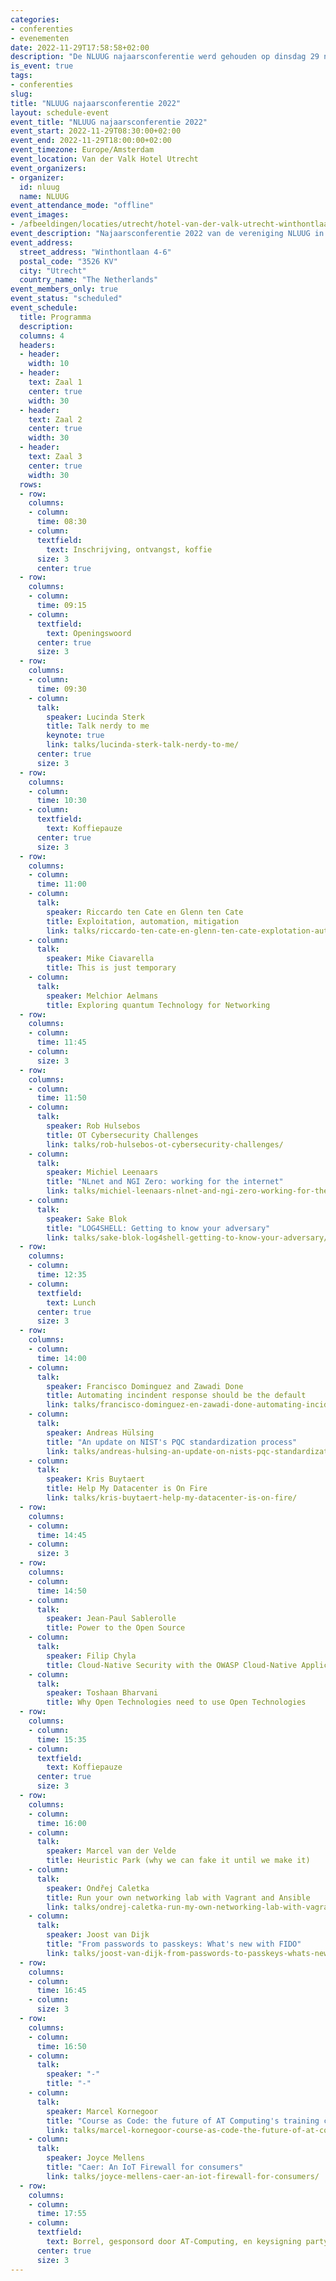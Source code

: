 ```yaml
---
categories:
- conferenties
- evenementen
date: 2022-11-29T17:58:58+02:00
description: "De NLUUG najaarsconferentie werd gehouden op dinsdag 29 november 2022 in het Van der Valk Hotel Utrecht."
is_event: true
tags:
- conferenties
slug:
title: "NLUUG najaarsconferentie 2022"
layout: schedule-event
event_title: "NLUUG najaarsconferentie 2022"
event_start: 2022-11-29T08:30:00+02:00
event_end: 2022-11-29T18:00:00+02:00
event_timezone: Europe/Amsterdam
event_location: Van der Valk Hotel Utrecht
event_organizers:
- organizer:
  id: nluug
  name: NLUUG
event_attendance_mode: "offline"
event_images:
- /afbeeldingen/locaties/utrecht/hotel-van-der-valk-utrecht-winthontlaan.jpg
event_description: "Najaarsconferentie 2022 van de vereniging NLUUG in het Van der Valk Hotel te Utrecht"
event_address:
  street_address: "Winthontlaan 4-6"
  postal_code: "3526 KV"
  city: "Utrecht"
  country_name: "The Netherlands"
event_members_only: true
event_status: "scheduled"
event_schedule:
  title: Programma
  description: 
  columns: 4
  headers:
  - header:
    width: 10
  - header:
    text: Zaal 1
    center: true
    width: 30
  - header:
    text: Zaal 2
    center: true
    width: 30
  - header:
    text: Zaal 3
    center: true
    width: 30
  rows:
  - row:
    columns:
    - column:
      time: 08:30
    - column:
      textfield:
        text: Inschrijving, ontvangst, koffie
      size: 3
      center: true
  - row:
    columns:
    - column:
      time: 09:15
    - column:
      textfield:
        text: Openingswoord
      center: true
      size: 3
  - row:
    columns:
    - column:
      time: 09:30
    - column:
      talk:
        speaker: Lucinda Sterk
        title: Talk nerdy to me
        keynote: true
        link: talks/lucinda-sterk-talk-nerdy-to-me/
      center: true
      size: 3
  - row:
    columns:
    - column:
      time: 10:30
    - column:
      textfield:
        text: Koffiepauze
      center: true
      size: 3
  - row:
    columns:
    - column:
      time: 11:00
    - column:
      talk:
        speaker: Riccardo ten Cate en Glenn ten Cate
        title: Exploitation, automation, mitigation
        link: talks/riccardo-ten-cate-en-glenn-ten-cate-explotation-automation-mitigation/
    - column:
      talk:
        speaker: Mike Ciavarella
        title: This is just temporary
    - column:
      talk:
        speaker: Melchior Aelmans
        title: Exploring quantum Technology for Networking
  - row:
    columns:
    - column:
      time: 11:45
    - column:
      size: 3
  - row:
    columns:
    - column:
      time: 11:50
    - column:
      talk:
        speaker: Rob Hulsebos
        title: OT Cybersecurity Challenges
        link: talks/rob-hulsebos-ot-cybersecurity-challenges/
    - column:
      talk:
        speaker: Michiel Leenaars
        title: "NLnet and NGI Zero: working for the internet"
        link: talks/michiel-leenaars-nlnet-and-ngi-zero-working-for-the-internet/
    - column:
      talk:
        speaker: Sake Blok
        title: "LOG4SHELL: Getting to know your adversary"
        link: talks/sake-blok-log4shell-getting-to-know-your-adversary/
  - row:
    columns:
    - column:
      time: 12:35
    - column:
      textfield:
        text: Lunch
      center: true
      size: 3
  - row:
    columns:
    - column:
      time: 14:00
    - column:
      talk:
        speaker: Francisco Dominguez and Zawadi Done
        title: Automating incindent response should be the default
        link: talks/francisco-dominguez-en-zawadi-done-automating-incident-response-should-be-the-default/
    - column:
      talk:
        speaker: Andreas Hülsing
        title: "An update on NIST's PQC standardization process"
        link: talks/andreas-hulsing-an-update-on-nists-pqc-standardization-process/
    - column:
      talk:
        speaker: Kris Buytaert
        title: Help My Datacenter is On Fire
        link: talks/kris-buytaert-help-my-datacenter-is-on-fire/
  - row:
    columns:
    - column:
      time: 14:45
    - column:
      size: 3
  - row:
    columns:
    - column:
      time: 14:50
    - column:
      talk:
        speaker: Jean-Paul Sablerolle
        title: Power to the Open Source
    - column:
      talk:
        speaker: Filip Chyla
        title: Cloud-Native Security with the OWASP Cloud-Native Application Security Top 10
    - column:
      talk:
        speaker: Toshaan Bharvani
        title: Why Open Technologies need to use Open Technologies
  - row:
    columns:
    - column:
      time: 15:35
    - column:
      textfield:
        text: Koffiepauze
      center: true
      size: 3
  - row:
    columns:
    - column:
      time: 16:00
    - column:
      talk:
        speaker: Marcel van der Velde
        title: Heuristic Park (why we can fake it until we make it)
    - column:
      talk:
        speaker: Ondřej Caletka
        title: Run your own networking lab with Vagrant and Ansible
        link: talks/ondrej-caletka-run-my-own-networking-lab-with-vagrant-and-ansible/
    - column:
      talk:
        speaker: Joost van Dijk
        title: "From passwords to passkeys: What's new with FIDO"
        link: talks/joost-van-dijk-from-passwords-to-passkeys-whats-new-with-fido/
  - row:
    columns:
    - column:
      time: 16:45
    - column:
      size: 3
  - row:
    columns:
    - column:
      time: 16:50
    - column:
      talk:
        speaker: "-"
        title: "-"
    - column:
      talk:
        speaker: Marcel Kornegoor
        title: "Course as Code: the future of AT Computing's training courses"
        link: talks/marcel-kornegoor-course-as-code-the-future-of-at-computings-training-courses/
    - column:
      talk:
        speaker: Joyce Mellens
        title: "Caer: An IoT Firewall for consumers"
        link: talks/joyce-mellens-caer-an-iot-firewall-for-consumers/
  - row:
    columns:
    - column:
      time: 17:55
    - column:
      textfield:
        text: Borrel, gesponsord door AT-Computing, en keysigning party (download manual)
      center: true
      size: 3
---
```

